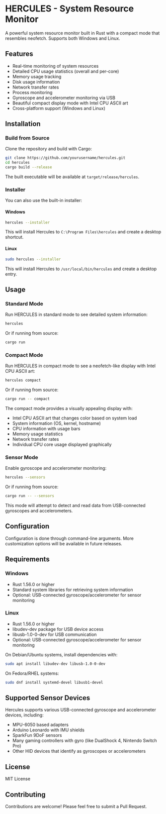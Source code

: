 # HERCULES - System Resource Monitor


A powerful system resource monitor built in Rust with a compact mode that resembles neofetch. Supports both Windows and Linux.

## Features

- Real-time monitoring of system resources
- Detailed CPU usage statistics (overall and per-core)
- Memory usage tracking
- Disk usage information
- Network transfer rates
- Process monitoring
- Gyroscope and accelerometer monitoring via USB
- Beautiful compact display mode with Intel CPU ASCII art
- Cross-platform support (Windows and Linux)

## Installation

### Build from Source

Clone the repository and build with Cargo:

```bash
git clone https://github.com/yourusername/hercules.git
cd hercules
cargo build --release
```

The built executable will be available at `target/release/hercules`.

### Installer

You can also use the built-in installer:

#### Windows
```bash
hercules --installer
```

This will install Hercules to `C:\Program Files\hercules` and create a desktop shortcut.

#### Linux
```bash
sudo hercules --installer
```

This will install Hercules to `/usr/local/bin/hercules` and create a desktop entry.

## Usage

### Standard Mode

Run HERCULES in standard mode to see detailed system information:

```bash
hercules
```

Or if running from source:

```bash
cargo run
```

### Compact Mode

Run HERCULES in compact mode to see a neofetch-like display with Intel CPU ASCII art:

```bash
hercules compact
```

Or if running from source:

```bash
cargo run -- compact
```

The compact mode provides a visually appealing display with:
- Intel CPU ASCII art that changes color based on system load
- System information (OS, kernel, hostname)
- CPU information with usage bars
- Memory usage statistics
- Network transfer rates
- Individual CPU core usage displayed graphically

### Sensor Mode

Enable gyroscope and accelerometer monitoring:

```bash
hercules --sensors
```

Or if running from source:

```bash
cargo run -- --sensors
```

This mode will attempt to detect and read data from USB-connected gyroscopes and accelerometers.

## Configuration

Configuration is done through command-line arguments. More customization options will be available in future releases.

## Requirements

### Windows
- Rust 1.56.0 or higher
- Standard system libraries for retrieving system information
- Optional: USB-connected gyroscope/accelerometer for sensor monitoring

### Linux
- Rust 1.56.0 or higher
- libudev-dev package for USB device access
- libusb-1.0-0-dev for USB communication
- Optional: USB-connected gyroscope/accelerometer for sensor monitoring

On Debian/Ubuntu systems, install dependencies with:
```bash
sudo apt install libudev-dev libusb-1.0-0-dev
```

On Fedora/RHEL systems:
```bash
sudo dnf install systemd-devel libusb1-devel
```

## Supported Sensor Devices

Hercules supports various USB-connected gyroscope and accelerometer devices, including:

- MPU-6050 based adapters
- Arduino Leonardo with IMU shields
- SparkFun 9DoF sensors
- Many gaming controllers with gyro (like DualShock 4, Nintendo Switch Pro)
- Other HID devices that identify as gyroscopes or accelerometers

## License

MIT License

## Contributing

Contributions are welcome! Please feel free to submit a Pull Request.
